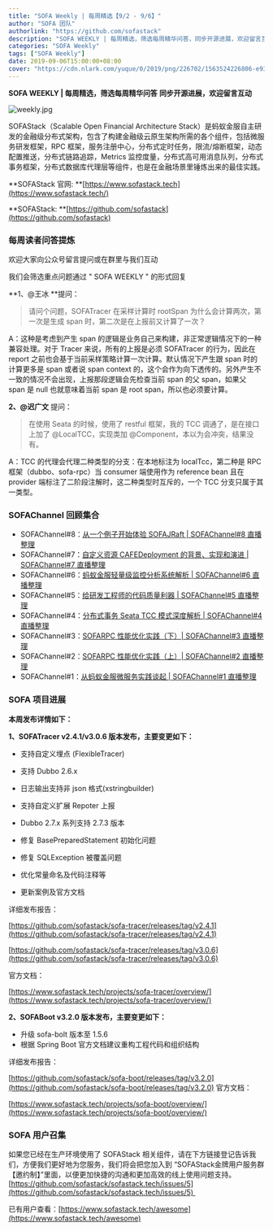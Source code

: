 ```yaml
---
title: "SOFA Weekly | 每周精选【9/2 - 9/6】"
author: "SOFA 团队"
authorlink: "https://github.com/sofastack"
description: "SOFA WEEKLY | 每周精选，筛选每周精华问答，同步开源进展，欢迎留言互动。"
categories: "SOFA Weekly"
tags: ["SOFA Weekly"]
date: 2019-09-06T15:00:00+08:00
cover: "https://cdn.nlark.com/yuque/0/2019/png/226702/1563524226806-e93607a3-1b77-4ca2-8c3c-0384ab966154.png"
---
```


**SOFA WEEKLY | 每周精选，筛选每周精华问答**
**同步开源进展，欢迎留言互动**

![weekly.jpg](https://cdn.nlark.com/yuque/0/2019/jpeg/226702/1562925824761-fc720f21-9622-437b-a783-0b0729eda119.jpeg)

SOFAStack（Scalable Open Financial Architecture Stack）是蚂蚁金服自主研发的金融级分布式架构，包含了构建金融级云原生架构所需的各个组件，包括微服务研发框架，RPC 框架，服务注册中心，分布式定时任务，限流/熔断框架，动态配置推送，分布式链路追踪，Metrics 监控度量，分布式高可用消息队列，分布式事务框架，分布式数据库代理层等组件，也是在金融场景里锤炼出来的最佳实践。

**SOFAStack 官网: **[https://www.sofastack.tech](https://www.sofastack.tech/)

**SOFAStack: **[https://github.com/sofastack](https://github.com/sofastack)


### 每周读者问答提炼

欢迎大家向公众号留言提问或在群里与我们互动

我们会筛选重点问题通过 " SOFA WEEKLY " 的形式回复

**1、@王冰 **提问：

> 请问个问题，SOFATracer 在采样计算时 rootSpan 为什么会计算两次，第一次是生成 span 时，第二次是在上报前又计算了一次？

A：这种是考虑到产生 span 的逻辑是业务自己来构建，非正常逻辑情况下的一种兼容处理。对于 Tracer 来说，所有的上报是必须 SOFATracer 的行为，因此在 report 之前也会基于当前采样策略计算一次计算。默认情况下产生跟 span 时的计算更多是 span 或者说 span context 的，这个会作为向下透传的。另外产生不一致的情况不会出现，上报那段逻辑会先检查当前 span 的父 span，如果父 span 是 null 也就意味着当前 span 是 root span，所以也必须要计算。

**2、@迟广文** 提问：

> 在使用 Seata 的时候，使用了 restful 框架，我的 TCC 调通了，是在接口上加了 @LocalTCC，实现类加 @Component，本以为会冲突，结果没有。

A：TCC 的代理会代理二种类型的分支：在本地标注为 localTcc，第二种是 RPC 框架（dubbo、sofa-rpc）当 consumer 端使用作为 reference bean 且在 provider 端标注了二阶段注解时，这二种类型时互斥的，一个 TCC 分支只属于其一类型。

### SOFAChannel 回顾集合

- SOFAChannel#8：[从一个例子开始体验 SOFAJRaft | SOFAChannel#8 直播整理](https://www.sofastack.tech/blog/sofa-channel-8-retrospect/)
- SOFAChannel#7：[自定义资源 CAFEDeployment 的背景、实现和演进 | SOFAChannel#7 直播整理](https://www.sofastack.tech/blog/sofa-channel-7-retrospect/)
- SOFAChannel#6：[蚂蚁金服轻量级监控分析系统解析 | SOFAChannel#6 直播整理](https://www.sofastack.tech/blog/sofa-channel-6-retrospect/)
- SOFAChannel#5：[给研发工程师的代码质量利器 | SOFAChannel#5 直播整理](http://mp.weixin.qq.com/s?__biz=MzUzMzU5Mjc1Nw==&mid=2247485058&idx=1&sn=ff5c79234a34b27f694630f70593789d&chksm=faa0e958cdd7604efe5ab3600b807d5e5580b283b799bb09b6386af314f5ace8ec166e3b54f0&scene=21#wechat_redirect)
- SOFAChannel#4：[分布式事务 Seata TCC 模式深度解析 | SOFAChannel#4 直播整理](https://www.sofastack.tech/blog/sofa-channel-4-retrospect/)
- SOFAChannel#3：[SOFARPC 性能优化实践（下）| SOFAChannel#3 直播整理](https://www.sofastack.tech/blog/sofa-channel-3-retrospect/)
- SOFAChannel#2：[SOFARPC 性能优化实践（上）| SOFAChannel#2 直播整理](https://www.sofastack.tech/blog/sofa-channel-2-retrospect/)
- SOFAChannel#1：[从蚂蚁金服微服务实践谈起 | SOFAChannel#1 直播整理](https://www.sofastack.tech/blog/sofa-channel-1-retrospect/)

### SOFA 项目进展

**本周发布详情如下：**

**1、SOFATracer v2.4.1/v3.0.6 版本发布，主要变更如下：**

- 支持自定义埋点 (FlexibleTracer)
- 支持 Dubbo 2.6.x 
- 日志输出支持非 json 格式(xstringbuilder)

- 支持自定义扩展 Repoter 上报
- Dubbo 2.7.x 系列支持 2.7.3 版本
- 修复 BasePreparedStatement 初始化问题
- 修复 SQLException 被覆盖问题
- 优化常量命名及代码注释等
- 更新案例及官方文档

详细发布报告：

[https://github.com/sofastack/sofa-tracer/releases/tag/v2.4.1](https://github.com/sofastack/sofa-tracer/releases/tag/v2.4.1) 

 [https://github.com/sofastack/sofa-tracer/releases/tag/v3.0.6](https://github.com/sofastack/sofa-tracer/releases/tag/v3.0.6)

官方文档：

[https://www.sofastack.tech/projects/sofa-tracer/overview/](https://www.sofastack.tech/projects/sofa-tracer/overview/)

**2、SOFABoot v3.2.0 版本发布，主要变更如下：**

- 升级 sofa-bolt 版本至 1.5.6
- 根据 Spring Boot 官方文档建议重构工程代码和组织结构

详细发布报告：

[https://github.com/sofastack/sofa-boot/releases/tag/v3.2.0](https://github.com/sofastack/sofa-boot/releases/tag/v3.2.0)
官方文档：

[https://www.sofastack.tech/projects/sofa-boot/overview/](https://www.sofastack.tech/projects/sofa-boot/overview/)

### SOFA 用户召集

如果您已经在生产环境使用了 SOFAStack 相关组件，请在下方链接登记告诉我们，方便我们更好地为您服务，我们将会把您加入到 “SOFAStack金牌用户服务群【邀约制】”里面，以便更加快捷的沟通和更加高效的线上使用问题支持。[https://github.com/sofastack/sofastack.tech/issues/5](https://github.com/sofastack/sofastack.tech/issues/5) 

已有用户查看：[https://www.sofastack.tech/awesome](https://www.sofastack.tech/awesome)